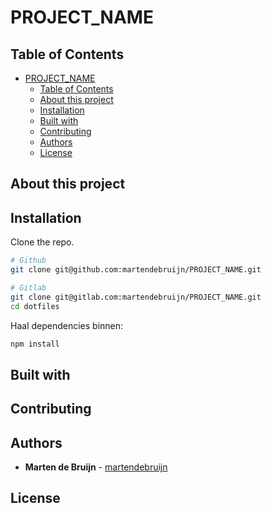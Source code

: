 # PROJECT_NAME

<!-- Short discription -->

## Table of Contents

- [PROJECT_NAME](#PROJECT_NAME)
  - [Table of Contents](#table-of-contents)
  <!-- - [Live demo](#live-demo) -->
  - [About this project](#about-this-project)
  - [Installation](#installation)
  - [Built with](#built-with)
  - [Contributing](#contributing)
  - [Authors](#authors)
  - [License](#license)

<!-- ## Live demo -->

<!-- Visit the [live demo](Url) -->

## About this project

<!-- Long description -->

## Installation

Clone the repo.

```sh
# Github
git clone git@github.com:martendebruijn/PROJECT_NAME.git

# Gitlab
git clone git@gitlab.com:martendebruijn/PROJECT_NAME.git
cd dotfiles
```

Haal dependencies binnen:

```sh
npm install
```

## Built with

<!-- - [Name](URL) - description -->
<!-- - [Babel](https://babeljs.io) - ES6 transpiler -->
<!-- - [Cypress](https://www.cypress.io) - End-to-end tests -->
<!-- - [ESLint](https://eslint.org) - JavaScript linter -->
<!-- - [Jest](https://jestjs.io) - Unit tests -->
<!-- - [NodeJS](https://nodejs.org/en/) - JavaScript runtime -->
<!-- - [PostCSS](https://postcss.org) - CSS transformaties -->
<!-- - [Prettier](https://prettier.io) - Code formatter -->
<!-- - [Sass](https://sass-lang.com) - CSS abstractie -->
<!-- - [StandardJS](https://standardjs.com) - Linter rules -->
<!-- - [StyleLint](https://stylelint.io) - CSS linter -->
<!-- - [Vue.js](https://vuejs.org) - JavaScript framework -->
<!-- - [Vue Router](https://router.vuejs.org) - SPA router -->
<!-- - [VueX](https://vuex.vuejs.org) - State management library -->
<!-- - [Webpack](https://webpack.js.org) - bundler -->

## Contributing

<!-- Since this is a personal project please do not contribute to this repo. However I'm always open to suggestions/ideas/tips/whatever. -->

## Authors

- **Marten de Bruijn** - [martendebruijn](https://github.com/martendebruijn)

## License

<!-- <NAME_LICENSE>, see [LICENSE](/LICENSE) -->
